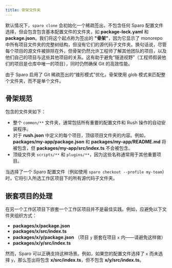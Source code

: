 ```yaml
---
title: 骨架文件夹
---
```


默认情况下，`sparo clone` 会初始化一个稀疏签出，不包含任何 Sparo 配置文件选择，但会包含包含基本配置文件的文件夹，如 **package-lock.yaml** 和 **package.json**。我们将这个起点称为签出的 **"骨架"**，因为它显示了 monorepo 中所有项目文件夹的完整树结构，但没有它们的源代码子文件夹。换句话说，尽管每个项目的源文件被排除在外，但骨架仍然允许工程师了解其他团队的项目，以及他们自己的项目与这些其他项目的关系。这有助于避免“隧道视野”（工程师假装他们的项目是仓库中唯一的项目），同时仍然确保 Git 的高效性能。

由于 Sparo 启用了 Git 稀疏签出的“锥形模式”优化，骨架使用 glob 模式来匹配整个文件夹，而不是单个文件。

## 骨架规范

包含的文件夹如下：

- 整个 `common/**` 文件夹，通常包括所有重要的配置文件和 Rush 操作的自动安装程序。
- 对于 **rush.json** 中定义的每个项目，顶级项目文件夹的内容。例如，**packages/my-app/package.json** 和 **packages/my-app/README.md** 将被包含，但 **packages/my-app/src/index.ts** 不会被包含。
- 顶级文件夹 `scripts/**` 和 `plugins/**`，因为这些名称通常用于其他重要项目。

当选择了一个 Sparo 配置文件（例如使用 `sparo checkout --profile my-team`）时，它将引入所选工作区项目下的所有源代码子文件夹。

## 嵌套项目的处理

在另一个工作区项目下嵌套一个工作区项目并不是最佳实践。例如，应避免以下文件夹组织方式：

- **packages/x/package.json**
- **packages/x/src/index.ts**
- **packages/x/y/package.json**  （项目 `y` 嵌套在项目 `x` 内——请避免这样做）
- **packages/x/y/src/index.ts**

然而，Sparo 可以正确支持这种场景。例如，如果您的配置文件选择了 `x` 而未选择 `y`，那么签出将包含 **x/src/index.ts**，但不包含 **x/y/src/index.ts**。

